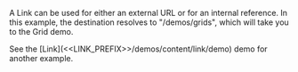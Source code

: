 A Link can be used for either an external URL or for an internal reference. In this example, the destination resolves to "/demos/grids", which will take you to the Grid demo.

See the [Link](<<LINK_PREFIX>>/demos/content/link/demo) demo for another example.